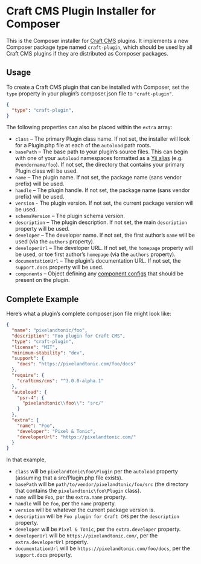 Craft CMS Plugin Installer for Composer
=======================================

This is the Composer installer for [Craft CMS](https://craftcms.com/) plugins. It implements a new Composer package type named `craft-plugin`, which should be used by all Craft CMS plugins if they are distributed as Composer packages.

Usage
-----

To create a Craft CMS plugin that can be installed with Composer, set the `type` property in your plugin’s composer.json file to `"craft-plugin"`.

```json
{
  "type": "craft-plugin",
}
```

The following properties can also be placed within the `extra` array:

- `class` – The primary Plugin class name. If not set, the installer will look for a Plugin.php file at each of the `autoload` path roots.
- `basePath` – The base path to your plugin’s source files. This can begin with one of your `autoload` namespaces formatted as a [Yii alias](http://www.yiiframework.com/doc-2.0/guide-concept-aliases.html) (e.g. `@vendorname/foo`). If not set, the directory that contains your primary Plugin class will be used.    
- `name` – The plugin name. If not set, the package name (sans vendor prefix) will be used.
- `handle` – The plugin handle. If not set, the package name (sans vendor prefix) will be used.
- `version` - The plugin version. If not set, the current package version will be used.
- `schemaVersion` – The plugin schema version.
- `description` – The plugin description. If not set, the main `description` property will be used.
- `developer` – The developer name. If not set, the first author’s `name` will be used (via the `authors` property).
- `developerUrl` – The developer URL. If not set, the `homepage` property will be used, or toe first author’s `homepage` (via the `authors` property).
- `documentationUrl` – The plugin’s documentation URL. If not set, the `support.docs` property will be used.
- `components` – Object defining any [component configs](http://www.yiiframework.com/doc-2.0/guide-structure-application-components.html) that should be present on the plugin.

Complete Example
----------------

Here’s what a plugin’s complete composer.json file might look like:

```json
{
  "name": "pixelandtonic/foo",
  "description": "Foo plugin for Craft CMS",
  "type": "craft-plugin",
  "license": "MIT",
  "minimum-stability": "dev",
  "support": {
    "docs": "https://pixelandtonic.com/foo/docs"
  },
  "require": {
    "craftcms/cms": "^3.0.0-alpha.1"
  },
  "autoload": {
    "psr-4": {
      "pixelandtonic\\foo\\": "src/"
    }
  },
  "extra": {
    "name": "Foo",
    "developer": "Pixel & Tonic",
    "developerUrl": "https://pixelandtonic.com/"
  }
}
```

In that example,

- `class` will be `pixelandtonic\foo\Plugin` per the `autoload` property (assuming that a src/Plugin.php file exists).
- `basePath` will be `path/to/vendor/pixelandtonic/foo/src` (the directory that contains the `pixelandtonic\foo\Plugin` class).
- `name` will be `Foo`, per the `extra.name` property.
- `handle` will be `foo`, per the `name` property.
- `version` will be whatever the current package version is.
- `description` will be `Foo plugin for Craft CMS` per the `description` property.
- `developer` will be `Pixel & Tonic`, per the `extra.developer` property.
- `developerUrl` will be `https://pixelandtonic.com/`, per the `extra.developerUrl` property.
- `documentationUrl` will be `https://pixelandtonic.com/foo/docs`, per the `support.docs` property.
